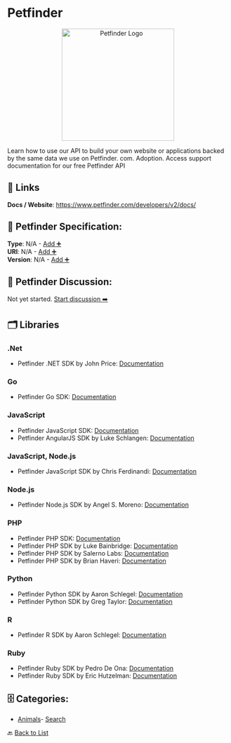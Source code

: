 # Petfinder
<p align="center">
    <img width="256" src="https://raw.githubusercontent.com/apis-list/apis-list/main/apis/petfinder/logo_256x256.png" alt="Petfinder Logo"/>
</p>
Learn how to use our API to build your own website or applications backed by the same data we use on Petfinder. com. Adoption.  Access support documentation for our free Petfinder API

##  🔗 Links
**Docs / Website**: https://www.petfinder.com/developers/v2/docs/

## 🧬 Petfinder Specification:
**Type**: N/A - [Add ➕](https://github.com/apis-list/apis-list/edit/main/apis.yaml#L14814)  
**URI**: N/A - [Add ➕](https://github.com/apis-list/apis-list/edit/main/apis.yaml#L14814)  
**Version**: N/A - [Add ➕](https://github.com/apis-list/apis-list/edit/main/apis.yaml#L14814)

## 💬 Petfinder Discussion:
Not yet started. [Start discussion ➡️](https://github.com/apis-list/apis-list/discussions/new)

## 🗂️ Libraries
### .Net
- Petfinder .NET SDK by John Price: [Documentation](https://github.com/pricejc/petfinder-dotnet)
### Go
- Petfinder Go SDK: [Documentation](https://github.com/petfinder-com/petfinder-go-sdk)
### JavaScript
- Petfinder JavaScript SDK: [Documentation](https://github.com/petfinder-com/petfinder-js-sdk)
- Petfinder AngularJS SDK by Luke Schlangen: [Documentation](https://github.com/LukeSchlangen/angular-petfinder-api)
### JavaScript, Node.js
- Petfinder JavaScript SDK by Chris Ferdinandi: [Documentation](https://github.com/cferdinandi/petfinderAPI4everybody)
### Node.js
- Petfinder Node.js SDK by Angel S. Moreno: [Documentation](https://github.com/angelxmoreno/petfinder-promise)
### PHP
- Petfinder PHP SDK: [Documentation](https://github.com/petfinder-com/petfinder-php-sdk)
- Petfinder PHP SDK by Luke Bainbridge: [Documentation](https://github.com/midnightLuke/petfinder-api-php)
- Petfinder PHP SDK by Salerno Labs: [Documentation](https://github.com/salernolabs/petfinder)
- Petfinder PHP SDK by Brian Haveri: [Documentation](https://github.com/brianhaveri/Petfinder)
### Python
- Petfinder Python SDK by Aaron Schlegel: [Documentation](https://github.com/aschleg/petpy)
- Petfinder Python SDK by Greg Taylor: [Documentation](https://github.com/gtaylor/petfinder-api)
### R
- Petfinder R SDK by Aaron Schlegel: [Documentation](https://github.com/aschleg/PetfindeR)
### Ruby
- Petfinder Ruby SDK by Pedro De Ona: [Documentation](https://github.com/pdeona/petfinder_wrap)
- Petfinder Ruby SDK by Eric Hutzelman: [Documentation](https://github.com/ehutzelman/petfinder)


## 🗄️ Categories:
- [Animals](https://github.com/apis-list/apis-list#animals-)- [Search](https://github.com/apis-list/apis-list#search-)

🔙  [Back to List](https://github.com/apis-list/apis-list)
